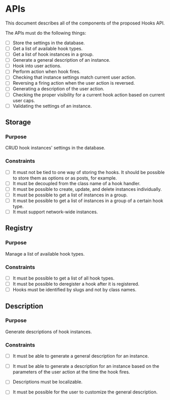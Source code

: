 # APIs

This document describes all of the components of the proposed Hooks API.

The APIs must do the following things:

- [ ] Store the settings in the database.
- [ ] Get a list of available hook types.
- [ ] Get a list of hook instances in a group.
- [ ] Generate a general description of an instance.
- [ ] Hook into user actions.
- [ ] Perform action when hook fires.
- [ ] Checking that instance settings match current user action.
- [ ] Reversing a firing action when the user action is reversed.
- [ ] Generating a description of the user action.
- [ ] Checking the proper visibility for a current hook action based on current user caps.
- [ ] Validating the settings of an instance.

## Storage

### Purpose

CRUD hook instances' settings in the database.

### Constraints

- [ ] It must not be tied to one way of storing the hooks. It should be possible to store them as options or as posts, 
for example.
- [ ] It must be decoupled from the class name of a hook handler.
- [ ] It must be possible to create, update, and delete instances individually.
- [ ] It must be possible to get a list of instances in a group.
- [ ] It must be possible to get a list of instances in a group of a certain hook type.
- [ ] It must support network-wide instances.

## Registry

### Purpose

Manage a list of available hook types.

### Constraints

- [ ] It must be possible to get a list of all hook types.
- [ ] It must be possible to deregister a hook after it is registered.
- [ ] Hooks must be identified by slugs and not by class names.

## Description

### Purpose

Generate descriptions of hook instances.

### Constraints

- [ ] It must be able to generate a general description for an instance.
- [ ] It must be able to generate a description for an instance based on the parameters of the user action at the time the hook fires.
- [ ] Descriptions must be localizable.
- [ ] It must be possible for the user to customize the general description.


